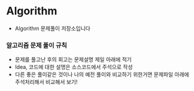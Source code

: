# Algorithm

- Algorithm 문제풀이 저장소입니다



### 알고리즘 문제 풀이 규칙


- 문제를 풀고난 후의 회고는 문제설명 제일 아래에 적기
- Idea, 코드에 대한 설명은 소스코드에서 주석으로 작성
- 다른 좋은 풀이같은 것이나 나의 예전 풀이와 비교하기 위한거면 문제파일 아래에 주석처리해서 비교해서 보기! 



